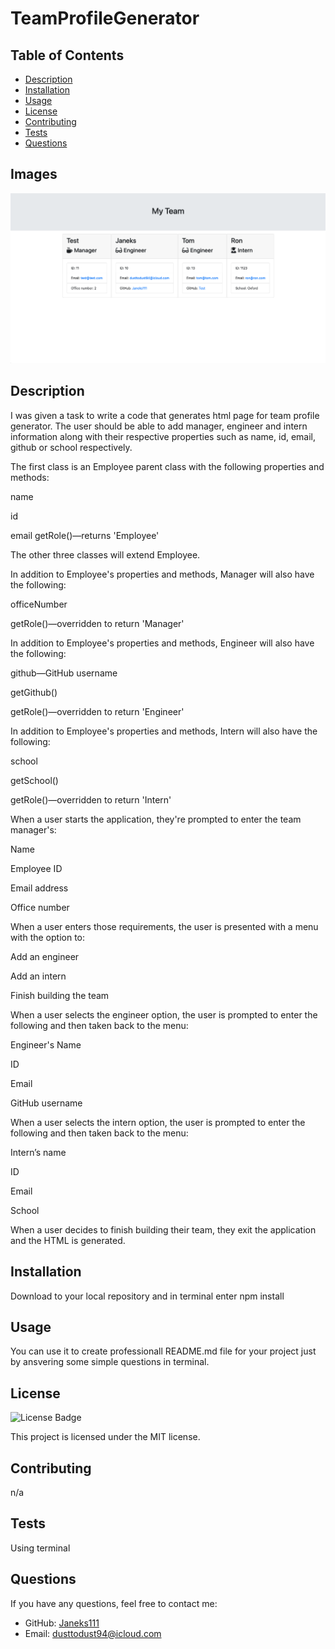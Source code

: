 # TeamProfileGenerator

## Table of Contents

- [Description](#description)
- [Installation](#installation)
- [Usage](#usage)
- [License](#license)
- [Contributing](#contributing)
- [Tests](#tests)
- [Questions](#questions)

## Images

![Image](./img/Screenshot%202024-01-02%20at%2018.03.57.png)

## Description

I was given a task to write a code that generates html page for team profile generator.
The user should be able to add manager, engineer and intern information along with their respective properties such as name, id, email, github or school respectively.

The first class is an Employee parent class with the following properties and methods:

name

id

email
getRole()—returns 'Employee'

The other three classes will extend Employee.

In addition to Employee's properties and methods, Manager will also have the following:

officeNumber

getRole()—overridden to return 'Manager'

In addition to Employee's properties and methods, Engineer will also have the following:

github—GitHub username

getGithub()

getRole()—overridden to return 'Engineer'

In addition to Employee's properties and methods, Intern will also have the following:

school

getSchool()

getRole()—overridden to return 'Intern'

When a user starts the application, they're prompted to enter the team manager's:

Name

Employee ID

Email address

Office number

When a user enters those requirements, the user is presented with a menu with the option to:

Add an engineer

Add an intern

Finish building the team

When a user selects the engineer option, the user is prompted to enter the following and then taken back to the menu:

Engineer's Name

ID

Email

GitHub username

When a user selects the intern option, the user is prompted to enter the following and then taken back to the menu:

Intern’s name

ID

Email

School

When a user decides to finish building their team, they exit the application and the HTML is generated.

## Installation

Download to your local repository and in terminal enter npm install

## Usage

You can use it to create professionall README.md file for your project just by ansvering some simple questions in terminal.

## License

![License Badge](https://img.shields.io/badge/License-MIT-brightgreen)

This project is licensed under the MIT license.

## Contributing

n/a

## Tests

Using terminal

## Questions

If you have any questions, feel free to contact me:

- GitHub: [Janeks111](https://github.com/Janeks111)
- Email: dusttodust94@icloud.com
